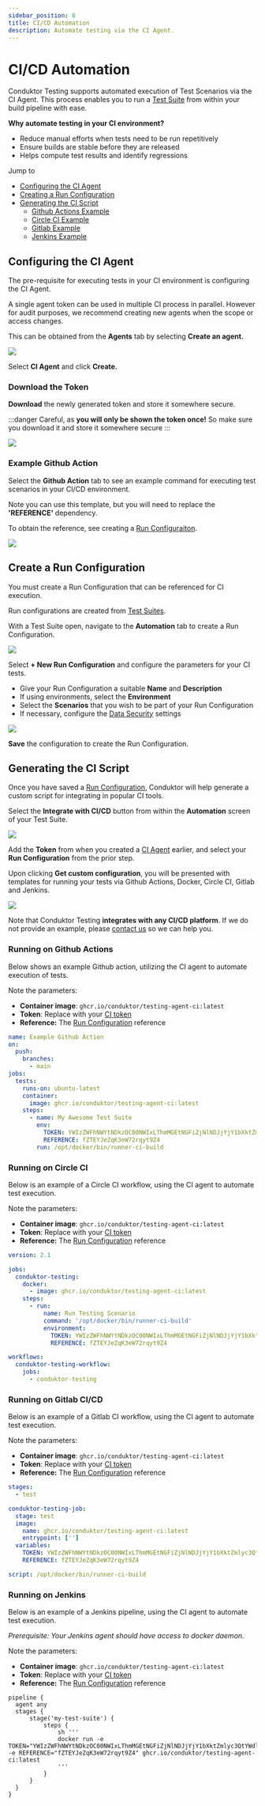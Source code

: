 ```yaml
---
sidebar_position: 8
title: CI/CD Automation
description: Automate testing via the CI Agent.
---
```


# CI/CD Automation

Conduktor Testing supports automated execution of Test Scenarios via the CI Agent. This process enables you to run a [Test Suite](building-tests/test-suites) from within your build pipeline with ease.

**Why automate testing in your CI environment?**

- Reduce manual efforts when tests need to be run repetitively
- Ensure builds are stable before they are released
- Helps compute test results and identify regressions

Jump to
 - [Configuring the CI Agent](#configuring-the-ci-agent)
 - [Creating a Run Configuration](#create-a-run-configuration)
 - [Generating the CI Script](#generating-the-ci-script)
    - [Github Actions Example](#running-on-github-actions)
    - [Circle CI Example](#running-on-circle-ci)
    - [Gitlab Example](#running-on-gitlab-cicd)
    - [Jenkins Example](#running-on-jenkins)

## Configuring the CI Agent

The pre-requisite for executing tests in your CI environment is configuring the CI Agent.

A single agent token can be used in multiple CI process in parallel. However for audit purposes, we recommend creating new agents when the scope or access changes.

This can be obtained from the **Agents** tab by selecting **Create an agent.**

![](<../assets/image (8) (1).png>)

Select **CI Agent** and click **Create.**

### **Download the Token**

**Download** the newly generated token and store it somewhere secure.&#x20;

:::danger
Careful, as **you will only be shown the token once!** So make sure you download it and store it somewhere secure
:::

![](<../assets/image (34) (1).png>)

### Example Github Action

Select the **Github Action** tab to see an example command for executing test scenarios in your CI/CD environment.

Note you can use this template, but you will need to replace the **'REFERENCE'** dependency.

To obtain the reference, see creating a [Run Configuraiton](#create-a-run-configuration).

![](<../assets/conduktor-testing-gh-action.png>)

## Create a Run Configuration

You must create a Run Configuration that can be referenced for CI execution. 

Run configurations are created from [Test Suites](building-tests/test-suites).

With a Test Suite open, navigate to the **Automation** tab to create a Run Configuration.

![](<../assets/testing-run-config.png>)

Select **+ New Run Configuration** and configure the parameters for your CI tests. 
 - Give your Run Configuration a suitable **Name** and **Description**
 - If using environments, select the **Environment**
 - Select the **Scenarios** that you wish to be part of your Run Configuration
 - If necessary, configure the [Data Security](../miscellaneous/data-security) settings

![](<../assets/testing-run-config-2.png>)

**Save** the configuration to create the Run Configuration.

## Generating the CI Script

Once you have saved a [Run Configuration](#create-a-run-configuration), Conduktor will help generate a custom script for integrating in popular CI tools.

Select the **Integrate with CI/CD** button from within the **Automation** screen of your Test Suite.

![](<../assets/testing-ci-config.png>)

Add the **Token** from when you created a [CI Agent](#configuring-the-ci-agent) earlier, and select your **Run Configuration** from the prior step. 

Upon clicking **Get custom configuration**, you will be presented with templates for running your tests via Github Actions, Docker, Circle CI, Gitlab and Jenkins.

![](<../assets/testing-ci-script.png>)

Note that Conduktor Testing **integrates with any CI/CD platform**. If we do not provide an example, please [contact us](https://www.conduktor.io/contact/support) so we can help you. 

### Running on Github Actions

Below shows an example Github action, utilizing the CI agent to automate execution of tests.

Note the parameters:

- **Container image**: `ghcr.io/conduktor/testing-agent-ci:latest`
- **Token**: Replace with your [CI token](#configuring-the-ci-agent)
- **Reference:** The [Run Configuration](#create-a-run-configuration) reference

```yaml
name: Example Github Action
on:
  push:
    branches:
      - main
jobs:
  tests:
    runs-on: ubuntu-latest
    container:
      image: ghcr.io/conduktor/testing-agent-ci:latest
    steps:
      - name: My Awesome Test Suite
        env:
          TOKEN: YWIzZWFhNWYtNDkzOC00NWIxLThmMGEtNGFiZjNlNDJjYjY1bXktZmlyc3QtYWdlbnQ
          REFERENCE: fZTEYJeZqK3eW72rqyt9Z4
        run: /opt/docker/bin/runner-ci-build
```

### Running on Circle CI

Below is an example of a Circle CI workflow, using the CI agent to automate test execution.

Note the parameters:

- **Container image**: `ghcr.io/conduktor/testing-agent-ci:latest`
- **Token**: Replace with your [CI token](#configuring-the-ci-agent)
- **Reference:** The [Run Configuration](#create-a-run-configuration) reference

```yaml
version: 2.1

jobs:
  conduktor-testing:
    docker:
      - image: ghcr.io/conduktor/testing-agent-ci:latest
    steps:
      - run:
          name: Run Testing Scenario
          command: '/opt/docker/bin/runner-ci-build'
          environment:
            TOKEN: YWIzZWFhNWYtNDkzOC00NWIxLThmMGEtNGFiZjNlNDJjYjY1bXktZmlyc3QtYWdlbnQ
            REFERENCE: fZTEYJeZqK3eW72rqyt9Z4

workflows:
  conduktor-testing-workflow:
    jobs:
      - conduktor-testing
```

### Running on Gitlab CI/CD

Below is an example of a Gitlab CI workflow, using the CI agent to automate test execution.

Note the parameters:

- **Container image**: `ghcr.io/conduktor/testing-agent-ci:latest`
- **Token**: Replace with your [CI token](#configuring-the-ci-agent)
- **Reference:** The [Run Configuration](#create-a-run-configuration) reference

```yaml
stages:
  - test

conduktor-testing-job:
  stage: test
  image:
    name: ghcr.io/conduktor/testing-agent-ci:latest
    entrypoint: ['']
  variables:
    TOKEN: YWIzZWFhNWYtNDkzOC00NWIxLThmMGEtNGFiZjNlNDJjYjY1bXktZmlyc3QtYWdlbnQ
    REFERENCE: fZTEYJeZqK3eW72rqyt9Z4

script: /opt/docker/bin/runner-ci-build
```

### Running on Jenkins

Below is an example of a Jenkins pipeline, using the CI agent to automate test execution.

_Prerequisite: Your Jenkins agent should have access to docker daemon._

Note the parameters:

- **Container image**: `ghcr.io/conduktor/testing-agent-ci:latest`
- **Token**: Replace with your [CI token](#configuring-the-ci-agent)
- **Reference:** The [Run Configuration](#create-a-run-configuration) reference

```hoon
pipeline {
  agent any
  stages {
      stage('my-test-suite') {
          steps {
              sh '''
              docker run -e TOKEN="YWIzZWFhNWYtNDkzOC00NWIxLThmMGEtNGFiZjNlNDJjYjY1bXktZmlyc3QtYWdlbnQ" -e REFERENCE="fZTEYJeZqK3eW72rqyt9Z4" ghcr.io/conduktor/testing-agent-ci:latest
              '''
          }
      }
  }
}
```
